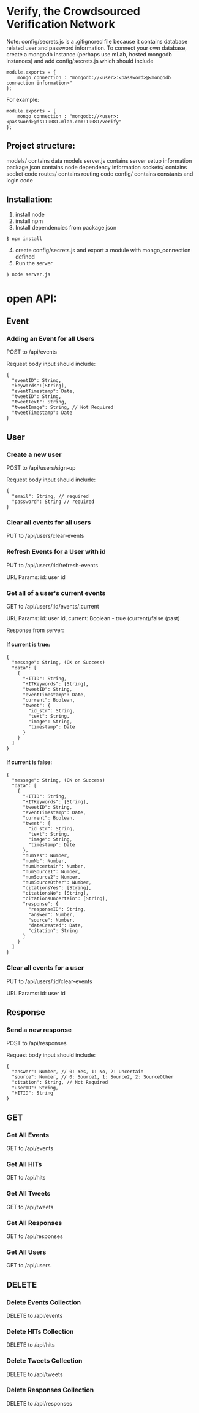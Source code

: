 # Verify, the Crowdsourced Verification Network

Note: config/secrets.js is a .gitignored file because it contains database related user and password information.
To connect your own database, create a mongodb instance (perhaps use mLab, hosted mongodb instances) and add
config/secrets.js which should include
```
module.exports = {
    mongo_connection : "mongodb://<user>:<password>@<mongodb connection information>"
};
```
For example:
```
module.exports = {
    mongo_connection : "mongodb://<user>:<password>@ds119081.mlab.com:19081/verify"
};
```

## Project structure:
models/ contains data models
server.js contains server setup information
package.json contains node dependency information
sockets/ contains socket code
routes/ contains routing code
config/ contains constants and login code

## Installation:
1) install node
2) install npm
3) Install dependencies from package.json
```
$ npm install
```
4) create config/secrets.js and export a module with mongo_connection defined
5) Run the server
```
$ node server.js
```

# open API:

## Event

### Adding an Event for all Users
POST to /api/events

Request body input should include:
```
{
  "eventID": String,
  "keywords":[String],
  "eventTimestamp": Date,
  "tweetID": String,
  "tweetText": String,
  "tweetImage": String, // Not Required
  "tweetTimestamp": Date
}
```

## User

### Create a new user
POST to /api/users/sign-up

Request body input should include:
```
{
  "email": String, // required
  "password": String // required
}
```

### Clear all events for all users
PUT to /api/users/clear-events

### Refresh Events for a User with id
PUT to /api/users/:id/refresh-events

URL Params: id: user id

### Get all of a user's current events
GET to /api/users/:id/events/:current

URL Params: id: user id, current: Boolean - true (current)/false (past)

Response from server:
#### If current is true:
```
{
  "message": String, (OK on Success)
  "data": [
    {
      "HITID": String,
      "HITKeywords": [String],
      "tweetID": String,
      "eventTimestamp": Date,
      "current": Boolean,
      "tweet": {
        "id_str": String,
        "text": String,
        "image": String,
        "timestamp": Date
      }
    }
  ]
}
```
#### If current is false:
```
{
  "message": String, (OK on Success)
  "data": [
    {
      "HITID": String,
      "HITKeywords": [String],
      "tweetID": String,
      "eventTimestamp": Date,
      "current": Boolean,
      "tweet": {
        "id_str": String,
        "text": String,
        "image": String,
        "timestamp": Date
      },
      "numYes": Number,
      "numNo": Number,
      "numUncertain": Number,
      "numSource1": Number,
      "numSource2": Number,
      "numSourceOther": Number,
      "citationsYes": [String],
      "citationsNo": [String],
      "citationsUncertain": [String],
      "response": {
        "responseID": String,
        "answer": Number,
        "source": Number,
        "dateCreated": Date,
        "citation": String
      }
    }
  ]
}
```

### Clear all events for a user
PUT to /api/users/:id/clear-events

URL Params: id: user id

## Response

### Send a new response
POST to /api/responses

Request body input should include:
```
{
  "answer": Number, // 0: Yes, 1: No, 2: Uncertain
  "source": Number, // 0: Source1, 1: Source2, 2: SourceOther
  "citation": String, // Not Required
  "userID": String,
  "HITID": String
}
```

## GET

### Get All Events
GET to /api/events

### Get All HITs
GET to /api/hits

### Get All Tweets
GET to /api/tweets

### Get All Responses
GET to /api/responses

### Get All Users
GET to /api/users

## DELETE

### Delete Events Collection
DELETE to /api/events

### Delete HITs Collection
DELETE to /api/hits

### Delete Tweets Collection
DELETE to /api/tweets

### Delete Responses Collection
DELETE to /api/responses
